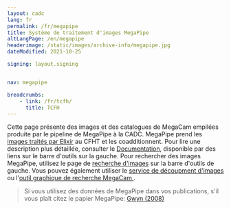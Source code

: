 ```yaml
---
layout: cadc
lang: fr
permalink: /fr/megapipe
title: Système de traitement d'images MegaPipe
altLangPage: /en/megapipe
headerimage: /static/images/archive-info/megapipe.jpg
dateModified: 2021-10-25

signing: layout.signing


nav: megapipe

breadcrumbs:
    - link: /fr/tcfh/
      title: TCFH
---
```

<p>
Cette page présente des images et des catalogues de MegaCam empilées
produite par le pipeline de MegaPipe à la CADC.
MegaPipe prend les
<a href="https://www.cfht.hawaii.edu/Instruments/Elixir/" class="ui-link">images traités par Elixir</a> 
au CFHT et les coadditionnent.  Pour lire une
description plus détaillée, consulter le
<a href="/fr/megapipe/docs/intro.html" class="ui-link">Documentation</a>, disponible par des
liens sur le barre d'outils sur la gauche.  Pour rechercher des images
MegaPipe, utilisez le page de
<a href="/fr/recherche/?collection=CFHTMEGAPIPE&amp;noexec=true" class="ui-link">recherche d'images</a>
sur la barre d'outils de gauche.  Vous pouvez également utiliser
le  <a href="/fr/megapipe/access/cut.html" class="ui-link">service de découpment d'images</a> ou
l'<a href="/fr/megapipe/access/graph.html" class="ui-link">outil graphique de recherche MegaCam </a>.  
</p>
<blockquote> Si vous utilisez des données de
MegaPipe dans vos publications, s'il vous plaît citez le papier MegaPipe:
<a rel="external" href="http://adsabs.harvard.edu/abs/2008PASP..120..212G" class="ui-link">Gwyn (2008)</a>
</blockquote>
